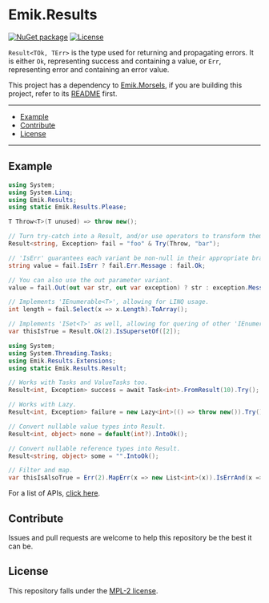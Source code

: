 # Emik.Results

[![NuGet package](https://img.shields.io/nuget/v/Emik.Results.svg?color=50fa7b&logo=NuGet&style=for-the-badge)](https://www.nuget.org/packages/Emik.Results)
[![License](https://img.shields.io/github/license/Emik03/Emik.Results.svg?color=6272a4&style=for-the-badge)](https://github.com/Emik03/Emik.Results/blob/main/LICENSE)

`Result<TOk, TErr>` is the type used for returning and propagating errors. It is either `Ok`, representing success and containing a value, or `Err`, representing error and containing an error value.

This project has a dependency to [Emik.Morsels](https://github.com/Emik03/Emik.Morsels), if you are building this project, refer to its [README](https://github.com/Emik03/Emik.Morsels/blob/main/README.md) first.

---

- [Example](#example)
- [Contribute](#contribute)
- [License](#license)

---

## Example

```csharp
using System;
using System.Linq;
using Emik.Results;
using static Emik.Results.Please;

T Throw<T>(T unused) => throw new();

// Turn try-catch into a Result, and/or use operators to transform them.
Result<string, Exception> fail = "foo" & Try(Throw, "bar");

// 'IsErr' guarantees each variant be non-null in their appropriate branches.
string value = fail.IsErr ? fail.Err.Message : fail.Ok;

// You can also use the out parameter variant.
value = fail.Out(out var str, out var exception) ? str : exception.Message;

// Implements 'IEnumerable<T>', allowing for LINQ usage.
int length = fail.Select(x => x.Length).ToArray();

// Implements 'ISet<T>' as well, allowing for quering of other 'IEnumerable<T>' instances.
var thisIsTrue = Result.Ok(2).IsSupersetOf([2]);
```

```csharp
using System;
using System.Threading.Tasks;
using Emik.Results.Extensions;
using static Emik.Results.Result;

// Works with Tasks and ValueTasks too.
Result<int, Exception> success = await Task<int>.FromResult(10).Try();

// Works with Lazy.
Result<int, Exception> failure = new Lazy<int>(() => throw new()).Try();

// Convert nullable value types into Result.
Result<int, object> none = default(int?).IntoOk();

// Convert nullable reference types into Result.
Result<string, object> some = "".IntoOk();

// Filter and map.
var thisIsAlsoTrue = Err(2).MapErr(x => new List<int>(x)).IsErrAnd(x => x is { Capacity: 2, Count: 0 });
```

For a list of APIs, [click here](https://github.com/Emik03/Emik.Results/blob/main/Documentation/index.md).

## Contribute

Issues and pull requests are welcome to help this repository be the best it can be.

## License

This repository falls under the [MPL-2 license](https://www.mozilla.org/en-US/MPL/2.0/).
